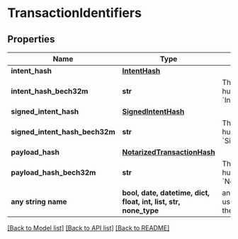 # TransactionIdentifiers


## Properties
Name | Type | Description | Notes
------------ | ------------- | ------------- | -------------
**intent_hash** | [**IntentHash**](IntentHash.md) |  | 
**intent_hash_bech32m** | **str** | The Bech32m-encoded human readable &#x60;IntentHash&#x60;. | 
**signed_intent_hash** | [**SignedIntentHash**](SignedIntentHash.md) |  | 
**signed_intent_hash_bech32m** | **str** | The Bech32m-encoded human readable &#x60;SignedIntentHash&#x60;. | 
**payload_hash** | [**NotarizedTransactionHash**](NotarizedTransactionHash.md) |  | 
**payload_hash_bech32m** | **str** | The Bech32m-encoded human readable &#x60;NotarizedTransactionHash&#x60;. | 
**any string name** | **bool, date, datetime, dict, float, int, list, str, none_type** | any string name can be used but the value must be the correct type | [optional]

[[Back to Model list]](../README.md#documentation-for-models) [[Back to API list]](../README.md#documentation-for-api-endpoints) [[Back to README]](../README.md)


